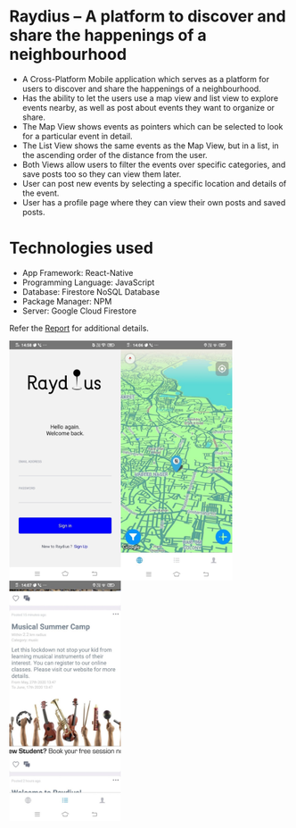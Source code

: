 # Raydius – A platform to discover and share the happenings of a neighbourhood

- A Cross-Platform Mobile application which serves as a platform for users to discover and share the happenings of a neighbourhood.
- Has the ability to let the users use a map view and list view to explore events nearby, as well as post about events they want to organize or share.
- The Map View shows events as pointers which can be selected to look for a particular event in detail.
- The List View shows the same events as the Map View, but in a list, in the ascending order of the distance from the user.
- Both Views allow users to filter the events over specific categories, and save posts too so they can view them later.
- User can post new events by selecting a specific location and details of the event.
- User has a profile page where they can view their own posts and saved posts.

# Technologies used

- App Framework: React-Native
- Programming Language: JavaScript
- Database: Firestore NoSQL Database
- Package Manager: NPM
- Server: Google Cloud Firestore

Refer the [Report](https://github.com/Charan000/Raydius/blob/main/Raydius_Tech_Report.pdf) for additional details.

<img src="https://github.com/Charan000/Raydius/blob/main/output_images/LoginPage.jpg" align="left" alt="Your image title" width="200"/>
<img src="https://github.com/Charan000/Raydius/blob/main/output_images/MapViewPage2.jpg" align="left" alt="Your image title" width="200"/>
<img src="https://github.com/Charan000/Raydius/blob/main/output_images/ListViewPage.jpg" align="left" alt="Your image title" width="200"/>
